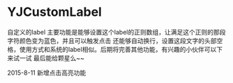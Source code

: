 # YJCustomLabel
自定义的label
主要功能是能够设置这个label的正则数组，让满足这个正则的那段字符颜色变为蓝色，并且可以触发点击
还能够自动换行，设置这段文字的头部空格，使用方式和系统的label相似。后期将完善其他功能，有兴趣的小伙伴可以下来试一试
最后能给颗星么~~

2015-8-11
新增点击高亮功能
